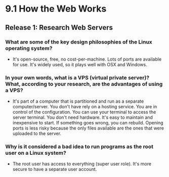 # 9.1 How the Web Works
## Release 1: Research Web Servers
### What are some of the key design philosophies of the Linux operating system?
* It's open-source, free, no cost-per-machine. Lots of ports are available for use. It's widely used, so it plays well with OSX and Windows.

### In your own words, what is a VPS (virtual private server)? What, according to your research, are the advantages of using a VPS?
* It's part of a computer that is partitioned and run as a separate computer/server. You don't have rely on a hosting service. You are in control of the configuration. You can use your terminal to access the server terminal. You don't need hardware. It's easy to maintain and inexpensive to start. If something goes wrong, you can rebuild. Opening ports is less risky because the only files available are the ones that were uploaded to the server.

### Why is it considered a bad idea to run programs as the root user on a Linux system?
* The root user has access to everything (super user role). It's more secure to have a separate user account.
